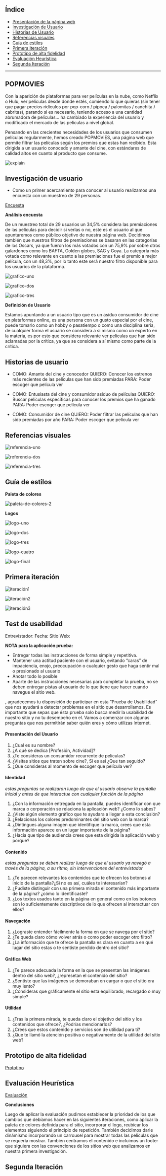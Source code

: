  ## Índice

* [Presentación de la página web](#POPMOVIES)
* [Investigación de Usuario](#cinvestigación-de-usuario)
* [Historias de Usuario](#Historias-de-Usuario)
* [Referencias visuales](#Referencias-visuales)
* [Guía de estilos](#Guía-de-estilos)
* [Primera iteración](#Primera-iteración)
* [Prototipo de alta fidelidad](#Prototipo-de-alta-fidelidad)
* [Evaluación Heurística](#Evaluación-Heurística)
* [Segunda Iteración](#Segunda-Iteración)

 ***
 ## **POPMOVIES**
 

 Con la aparición de plataformas para ver películas en la nube, como Netflix o
Hulu, ver películas desde donde estés, comiendo lo que quieras
(sin tener que pagar precios ridículos por pop-corn / pipoca / palomitas /
canchita / cabritas), parando si es necesario, teniendo acceso a una cantidad
abrumadora de películas... ha cambiado la experiencia del usuario
y modificado el mercado de las películas a nivel global.

Pensando en las crecientes necesidades de los usuarios que consumen películas regularmente, hemos creado POPMOVIES, una página web que permite filtrar las películas según los premios que estas han recibido. Esta dirigida a un usuario conocedo y amante del cine, con estándares de calidad altos en cuanto al producto que consume.

![explain](https://media.giphy.com/media/nuuS1IlKqd2dq/giphy.gif)

 ## **Investigación de usuario**

* Como un primer acercamiento para conocer al usuario realizamos una encuesta con un muestreo de 29 personas.
 
[Encuesta](https://docs.google.com/forms/d/e/1FAIpQLSe2d9NFO8auWaLvLg-drgCDPLfH6nzCC7Dk51G0cgnDNekDxg/viewform?usp=sf_link)

**Análisis encuesta**

De un muestreo total de 29 usuarios un 34,5% considera las premiaciones de las películas para decidir si verlas o no, este es el usuario al que apuntaremos como público objetivo de nuestra página web. Decidimos también que nuestros filtros de premiaciones se basaran en las categorías  de los Oscars, ya que fueron los más votados con un 75,9% por sobre otros galardones como los BAFTA, Golden globes, SAG y Goya. La categoría más votada como relevante en cuanto a las premiaciones fue el premio a mejor película, con un 48,3%, por lo tanto este será nuestro filtro disponible para los usuarios de la plataforma.

![grafico-uno](img/grafico-1.jpeg)

![grafico-dos](img/grafico-2.jpeg)

![grafico-tres](img/grafico-3.jpeg)

**Definición de Usuario**

Estamos apuntando a un usuario tipo que es un asiduo consumidor de cine en plataformas online, es una persona con un gusto especial por el cine, puede tomarlo como un hobby o pasatiempo o como una disciplina seria, de cualquier forma el usuario se considera a sí mismo como un experto en la materia, es por esto que considera relevante ver películas que han sido aclamadas por la crítica, ya que se considera a sí mismo como parte de la crítica.

## **Historias de usuario**

 * COMO: Amante del cine y conocedor
   QUIERO: Conocer los estrenos más recientes de las películas que han sido premiadas
   PARA: Poder escoger que película ver

 * COMO: Entusiasta del cine y consumidor asiduo de películas
   QUIERO: Buscar películas específicas para conocer los premios que ha ganado
   PARA: Poder escoger que película ver

* COMO: Consumidor de cine 
  QUIERO: Poder filtrar las películas que han sido premiadas por año
  PARA: Poder escoger que película ver
  

 ## **Referencias visuales**

 ![referencia-uno](img/referencia-1.jpeg)

 ![referencia-dos](img/referencia-2.jpeg)

 ![referencia-tres](img/referencia-3.jpeg)

 
## **Guía de estilos**

**Paleta de colores**

![paleta-de-colores-2](img/paleta-de-colores.png)

**Logos**

![logo-uno](img/logo1.png)

![logo-dos](img/logo2.png)

![logo-tres](img/logo3.png)

![logo-cuatro](img/logo4.png)

![logo-final](img/logofinal.png)

## **Primera iteración**

![iteración1](img/primera-iteración-1.jpeg)

![iteración2](img/primera-iteración-2.jpeg)

![iteración3](img/primera-iteración-3.jpeg)

## **Test de usabilidad**

Entrevistador: 
Fecha:
Sitio Web: 

**NOTA para la aplicación prueba:** 
- Entregar todas las instrucciones de forma simple y repetitiva. 
- Mantener una actitud paciente con el usuario, evitando “caras” de impaciencia, enojo, preocupación o cualquier gesto que haga sentir mal o presionado al usuario 
- Anotar todo lo posible 
- Aparte de las instrucciones necesarias para completar la prueba, no se deben entregar pistas al usuario de lo que tiene que hacer cuando navegue el sitio web. 

 <Nombre usuario>, agradecemos tu disposición de participar en esta “Prueba de Usabilidad”  que nos ayudará a detectar problemas en el sitio que desarrollamos.  Es importante que sepas que ésta prueba solo busca medir la usabilidad de nuestro sitio y no tu desempeño en el. Vamos a comenzar con algunas preguntas que nos permitirán saber quién eres y cómo utilizas Internet. 

#### Presentación del Usuario
1. ¿Cual es su nombre? 
2. ¿A qué se dedica [Profesión, Actividad]? 
3. ¿Te consideras un consumidor recurrente de películas? 
4. ¿Visitas sitios que traten sobre cine?, Si es así ¿Que tan seguido? 
5. ¿Que consideras al momento de escoger que película ver?


#### Identidad
*estas preguntas se realizaran luego de que el usuario observe la pantalla inicial y antes de que interactue con cualquier función de la página*

1. ¿Con la información entregada en la pantalla, puedes identificar con que marca o corporación se relaciona la aplicación web? ¿Como lo sabes?
2. ¿Viste algún elemento gráfico que te ayudara a llegar a esta conclusión?
3. ¿Relacionas los colores predominantes del sitio web con la marca?
4. ¿Dintingues alguna imagen que identifique la marca, crees que esta información aparece en un lugar importante de la página?
5. ¿Hacia que tipo de audiencia crees que esta dirigida la aplicación web y porque?

#### Contenido
*estas preguntas se deben realizar luego de que el usuario ya navegó a través de la página, a su ritmo, sin intervenciones del entrevistador*

1. ¿Te parecen relevantes los contenidos que te ofrecen los botones al inicio de la pantalla?¿Si no es así, cuáles te interesarían?
2. ¿Pudiste distinguir con una primera mirada el contenido más importante de la página? ¿cómo lo identificaste?
3. ¿Los textos usados tanto en la página en general como en los botones son lo suficientemente descriptivos de lo que ofrecen al interactuar con ellos?

#### Navegación

1. ¿Lograste entender fácilmente la forma en que se navega por el sitio?
2. ¿Te queda claro cómo volver atrás o como poder escoger otro filtro?
3. ¿La información que te ofrece la pantalla es clara en cuanto a en qué lugar del sitio estas o te sentiste perdido dentro del sitio?

#### Gráfica Web

1. ¿Te parece adecuada la forma en la que se presentan las imágenes dentro del sitio web?, ¿represetan el contenido del sitio?
2. ¿Sentiste que las imágenes se demoraban en cargar o que el sitio era muy lento?
3. ¿Consideras que gráficamente el sitio esta equilibrado, recargado o muy simple?

#### Utilidad

1. ¿Tras la primera mirada, te queda claro el objetivo del sitio y los contenidos que ofrece?, ¿Podrías mencionarlos?
2. ¿Crees que estos contenido y servicios son de utilidad para ti?
3. ¿Que te llamó la atención positiva o negativamente de la utilidad del sitio web?

## **Prototipo de alta fidelidad**

[Prototipo]("https://www.figma.com/file/HzJR8U9LjS2wEF3keXtPzx/Untitled?node-id=0%3A1")

## **Evaluación Heurística**

[Evaluación]("https://docs.google.com/spreadsheets/d/1QeSxMuLWxxbM61vpMMwFgBs0ikwIy8odMzy-XL2vKlE/edit#gid=0")

**Conclusiones**

Luego de aplicar la evaluación pudimos establecer la prioridad de los que cambios que debíamos hacer en las siguientes iteraciones, como aplicar la paleta de colores definida para el sitio, incorporar el logo, reubicar los elementos siguiendo el principio de repetición. También decidimos darle dinámismo incorporando un carrousel para mostrar todas las películas que se requería mostrar. También centramos el contenido e incluimos un footer que siguiera con las convenciones de los sitios web que analizamos en nuestra primera investigación.

## **Segunda Iteración**
